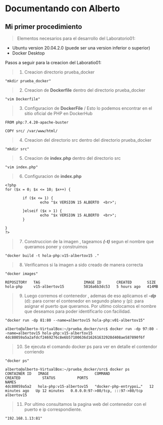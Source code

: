 # Documentando con Alberto
## Mi primer procedimiento

>Elementos necesarios para el desarrollo del Laboratorio01:

- Ubuntu version 20.04.2.0 (puede ser una version inferior o superior)
- Docker Desktop

Pasos a seguir para la creacion del Laboratio01:

>1. Creacion directorio prueba_docker
`````
"mkdir prueba_docker"
`````
>2. Creacion de **Dockerfile** dentro del directorio prueba_docker
`````
"vim Dockerfile"
`````
>3. Configuracion de **DockerFile** / Esto lo podemos encontrar en el sitio oficial de PHP en DockerHub
`````
FROM php:7.4.20-apache-buster

COPY src/ /var/www/html/
`````
>4. Creacion del directorio src dentro del directorio prueba_docker
`````
"mkdir src"
`````
>5. Creacion de **index.php** dentro del directorio src
`````
"vim index.php"
`````
>6. Configuracion de **index.php**
`````
<?php
for ($x = 0; $x <= 10; $x++) {

        if ($x <= 1) {
                echo "$x VERSION 15 ALBERTO  <br>";

        }elseif ($x > 1) {
                echo "$x VERSION 15 ALBERTO  <br>";
        }

}
?>
`````
>7. Construccion de la imagen , tageamos ***(-t)*** segun el nombre que queramos poner y construimos
`````
"docker build -t hola-php:v15-albertov15 ."

`````
>8. Verificamos si la imagen a sido creado de manera correcta
`````
"docker images"

REPOSITORY   TAG                    IMAGE ID       CREATED       SIZE
hola-php     v15-albertov15         5816a6b3dc53   5 hours ago   414MB

`````
>9. Luego corremos el contenedor , ademas de eso aplicamos el ***-dp*** (d): para correr el contenedor en segundo plano y (p): para asignar el puerto que queramos. Por ultimo colocamos el nombre que deseamos para poder identificarlo con facilidad.
`````
"docker run -dp 81:80 --name=albertov15 hola-php:v01-albertov15"

alberto@alberto-VirtualBox:~/prueba_docker/src$ docker run -dp 97:80 --name=albertov15 hola-php:v15-albertov15
4dc80059a5a2afdcf2469276c8e6b57100636d16261632920d408ae587890f6f

`````
>10. Se ejecuta el comando docker ps para ver en detalle el contendor corriendo
`````
"docker ps"

alberto@alberto-VirtualBox:~/prueba_docker/src$ docker ps
CONTAINER ID   IMAGE                     COMMAND                  CREATED          STATUS          PORTS                               NAMES
4dc80059a5a2   hola-php:v15-albertov15   "docker-php-entrypoi…"   12 minutes ago   Up 12 minutes   0.0.0.0:97->80/tcp, :::97->80/tcp   albertov15

`````
>11. Por ultimo consultamos la pagina web del contenedor con el puerto e ip correspondiente.
`````
"192.168.1.13:81"
`````


